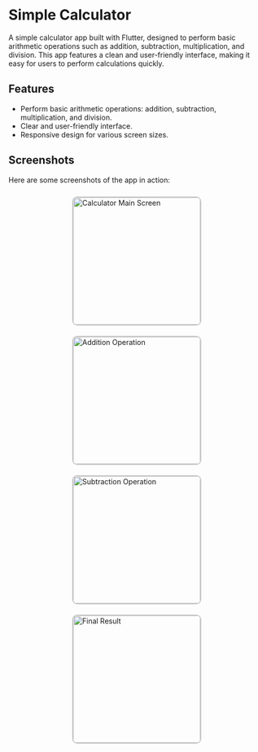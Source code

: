# Simple Calculator

A simple calculator app built with Flutter, designed to perform basic arithmetic operations such as addition, subtraction, multiplication, and division. This app features a clean and user-friendly interface, making it easy for users to perform calculations quickly.

## Features
- Perform basic arithmetic operations: addition, subtraction, multiplication, and division.
- Clear and user-friendly interface.
- Responsive design for various screen sizes.

## Screenshots

Here are some screenshots of the app in action:

<div style="display: flex; justify-content: center; flex-wrap: wrap;">
  <img src="https://github.com/user-attachments/assets/db7c616a-1764-4400-921e-33509a16b445" alt="Calculator Main Screen" width="250" style="margin: 10px; border-radius: 10px; border: 2px solid #ccc;">
  <img src="https://github.com/user-attachments/assets/55b1ad38-6d7f-495b-9e82-ba4f7fa90d2d" alt="Addition Operation" width="250" style="margin: 10px; border-radius: 10px; border: 2px solid #ccc;">
  <img src="https://github.com/user-attachments/assets/60ac8292-62dd-48cf-8aff-2823cd441dd2" alt="Subtraction Operation" width="250" style="margin: 10px; border-radius: 10px; border: 2px solid #ccc;">
  <img src="https://github.com/user-attachments/assets/7d2850d5-de29-4783-bc46-651d291d63c6" alt="Final Result" width="250" style="margin: 10px; border-radius: 10px; border: 2px solid #ccc;">
</div>


